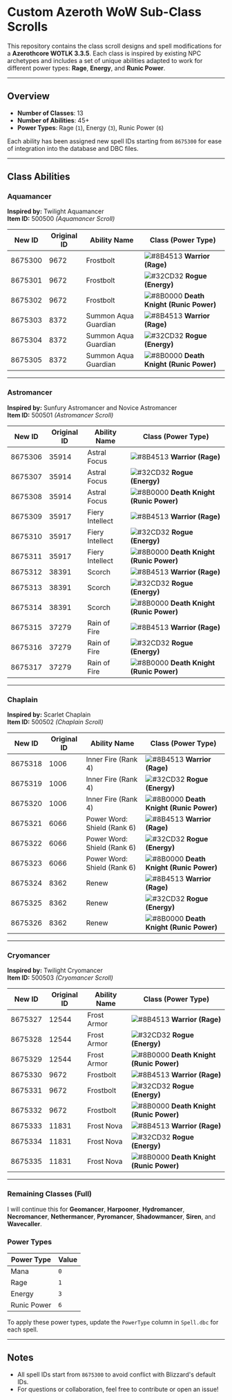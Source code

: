 # Custom Azeroth WoW Sub-Class Scrolls

This repository contains the class scroll designs and spell modifications for a **Azerothcore WOTLK 3.3.5**. Each class is inspired by existing NPC archetypes and includes a set of unique abilities adapted to work for different power types: **Rage**, **Energy**, and **Runic Power**.

---

## Overview
- **Number of Classes**: 13
- **Number of Abilities**: 45+
- **Power Types**: Rage (`1`), Energy (`3`), Runic Power (`6`)

Each ability has been assigned new spell IDs starting from `8675300` for ease of integration into the database and DBC files.

---

## Class Abilities

### **Aquamancer**  
**Inspired by:** Twilight Aquamancer  
**Item ID:** 500500 *(Aquamancer Scroll)*  

| **New ID**  | **Original ID** | **Ability Name**      | **Class (Power Type)**     |
|-------------|-----------------|-----------------------|----------------------------|
| 8675300     | 9672            | Frostbolt            | ![#8B4513](https://placehold.co/15x15/8B4513/8B4513.png) **Warrior (Rage)** |
| 8675301     | 9672            | Frostbolt            | ![#32CD32](https://placehold.co/15x15/32CD32/32CD32.png) **Rogue (Energy)** |
| 8675302     | 9672            | Frostbolt            | ![#8B0000](https://placehold.co/15x15/8B0000/8B0000.png) **Death Knight (Runic Power)** |
| 8675303     | 8372            | Summon Aqua Guardian | ![#8B4513](https://placehold.co/15x15/8B4513/8B4513.png) **Warrior (Rage)** |
| 8675304     | 8372            | Summon Aqua Guardian | ![#32CD32](https://placehold.co/15x15/32CD32/32CD32.png) **Rogue (Energy)** |
| 8675305     | 8372            | Summon Aqua Guardian | ![#8B0000](https://placehold.co/15x15/8B0000/8B0000.png) **Death Knight (Runic Power)** |

---

### **Astromancer**  
**Inspired by:** Sunfury Astromancer and Novice Astromancer  
**Item ID:** 500501 *(Astromancer Scroll)*  

| **New ID**  | **Original ID** | **Ability Name**      | **Class (Power Type)**     |
|-------------|-----------------|-----------------------|----------------------------|
| 8675306     | 35914           | Astral Focus         | ![#8B4513](https://placehold.co/15x15/8B4513/8B4513.png) **Warrior (Rage)** |
| 8675307     | 35914           | Astral Focus         | ![#32CD32](https://placehold.co/15x15/32CD32/32CD32.png) **Rogue (Energy)** |
| 8675308     | 35914           | Astral Focus         | ![#8B0000](https://placehold.co/15x15/8B0000/8B0000.png) **Death Knight (Runic Power)** |
| 8675309     | 35917           | Fiery Intellect      | ![#8B4513](https://placehold.co/15x15/8B4513/8B4513.png) **Warrior (Rage)** |
| 8675310     | 35917           | Fiery Intellect      | ![#32CD32](https://placehold.co/15x15/32CD32/32CD32.png) **Rogue (Energy)** |
| 8675311     | 35917           | Fiery Intellect      | ![#8B0000](https://placehold.co/15x15/8B0000/8B0000.png) **Death Knight (Runic Power)** |
| 8675312     | 38391           | Scorch               | ![#8B4513](https://placehold.co/15x15/8B4513/8B4513.png) **Warrior (Rage)** |
| 8675313     | 38391           | Scorch               | ![#32CD32](https://placehold.co/15x15/32CD32/32CD32.png) **Rogue (Energy)** |
| 8675314     | 38391           | Scorch               | ![#8B0000](https://placehold.co/15x15/8B0000/8B0000.png) **Death Knight (Runic Power)** |
| 8675315     | 37279           | Rain of Fire         | ![#8B4513](https://placehold.co/15x15/8B4513/8B4513.png) **Warrior (Rage)** |
| 8675316     | 37279           | Rain of Fire         | ![#32CD32](https://placehold.co/15x15/32CD32/32CD32.png) **Rogue (Energy)** |
| 8675317     | 37279           | Rain of Fire         | ![#8B0000](https://placehold.co/15x15/8B0000/8B0000.png) **Death Knight (Runic Power)** |

---

### **Chaplain**  
**Inspired by:** Scarlet Chaplain  
**Item ID:** 500502 *(Chaplain Scroll)*  

| **New ID**  | **Original ID** | **Ability Name**            | **Class (Power Type)**     |
|-------------|-----------------|-----------------------------|----------------------------|
| 8675318     | 1006            | Inner Fire (Rank 4)         | ![#8B4513](https://placehold.co/15x15/8B4513/8B4513.png) **Warrior (Rage)** |
| 8675319     | 1006            | Inner Fire (Rank 4)         | ![#32CD32](https://placehold.co/15x15/32CD32/32CD32.png) **Rogue (Energy)** |
| 8675320     | 1006            | Inner Fire (Rank 4)         | ![#8B0000](https://placehold.co/15x15/8B0000/8B0000.png) **Death Knight (Runic Power)** |
| 8675321     | 6066            | Power Word: Shield (Rank 6) | ![#8B4513](https://placehold.co/15x15/8B4513/8B4513.png) **Warrior (Rage)** |
| 8675322     | 6066            | Power Word: Shield (Rank 6) | ![#32CD32](https://placehold.co/15x15/32CD32/32CD32.png) **Rogue (Energy)** |
| 8675323     | 6066            | Power Word: Shield (Rank 6) | ![#8B0000](https://placehold.co/15x15/8B0000/8B0000.png) **Death Knight (Runic Power)** |
| 8675324     | 8362            | Renew                       | ![#8B4513](https://placehold.co/15x15/8B4513/8B4513.png) **Warrior (Rage)** |
| 8675325     | 8362            | Renew                       | ![#32CD32](https://placehold.co/15x15/32CD32/32CD32.png) **Rogue (Energy)** |
| 8675326     | 8362            | Renew                       | ![#8B0000](https://placehold.co/15x15/8B0000/8B0000.png) **Death Knight (Runic Power)** |

---

### **Cryomancer**  
**Inspired by:** Twilight Cryomancer  
**Item ID:** 500503 *(Cryomancer Scroll)*  

| **New ID**  | **Original ID** | **Ability Name**      | **Class (Power Type)**     |
|-------------|-----------------|-----------------------|----------------------------|
| 8675327     | 12544           | Frost Armor          | ![#8B4513](https://placehold.co/15x15/8B4513/8B4513.png) **Warrior (Rage)** |
| 8675328     | 12544           | Frost Armor          | ![#32CD32](https://placehold.co/15x15/32CD32/32CD32.png) **Rogue (Energy)** |
| 8675329     | 12544           | Frost Armor          | ![#8B0000](https://placehold.co/15x15/8B0000/8B0000.png) **Death Knight (Runic Power)** |
| 8675330     | 9672            | Frostbolt            | ![#8B4513](https://placehold.co/15x15/8B4513/8B4513.png) **Warrior (Rage)** |
| 8675331     | 9672            | Frostbolt            | ![#32CD32](https://placehold.co/15x15/32CD32/32CD32.png) **Rogue (Energy)** |
| 8675332     | 9672            | Frostbolt            | ![#8B0000](https://placehold.co/15x15/8B0000/8B0000.png) **Death Knight (Runic Power)** |
| 8675333     | 11831           | Frost Nova           | ![#8B4513](https://placehold.co/15x15/8B4513/8B4513.png) **Warrior (Rage)** |
| 8675334     | 11831           | Frost Nova           | ![#32CD32](https://placehold.co/15x15/32CD32/32CD32.png) **Rogue (Energy)** |
| 8675335     | 11831           | Frost Nova           | ![#8B0000](https://placehold.co/15x15/8B0000/8B0000.png) **Death Knight (Runic Power)** |

---

### Remaining Classes (Full)  
I will continue this for **Geomancer**, **Harpooner**, **Hydromancer**, **Necromancer**, **Nethermancer**, **Pyromancer**, **Shadowmancer**, **Siren**, and **Wavecaller**. 


### **Power Types**

| **Power Type**   | **Value** |  
|-------------------|-----------|  
| Mana             | `0`       |  
| Rage             | `1`       |  
| Energy           | `3`       |  
| Runic Power      | `6`       |  

To apply these power types, update the `PowerType` column in `Spell.dbc` for each spell.

---

## Notes
- All spell IDs start from `8675300` to avoid conflict with Blizzard's default IDs.
- For questions or collaboration, feel free to contribute or open an issue!

